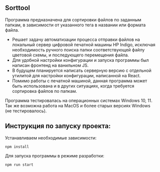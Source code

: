 ## Sorttool

Программа предназначена для сортировки файлов по заданным папкам, в зависимости от указанного тега в названии или формата файла. 
- Решает задачу автоматизации процесса отправки файлов на локальный сервер цифровой печатной машины HP Indigo, исключая необходимость ручного поиска папки соответствующей файлу цветовой схемы, и последующего перемещения файла.  
- Для удобной настройки конфигурации и запуска программы был написан фронтенд на ванильном JS.
- В будущем планируется написать серверную версию с отдельной утилитой для настройки конфигурации, написанной на React.
- Помимо работы с печатной машиной, данная программа может быть использована и в других ситуациях, когда требуется сортировка файлов по папкам.

Программа тестировалась на операционных системах Windows 10, 11. Так же возможна работа на MacOS и более старых версиях Windows (не тестировалось).

##

## Инструкция по запуску проекта:

Устанавливаем необходимые зависимости:

```
npm install
```

Для запуска программы в режиме разработки: 

```
npm run start
```
